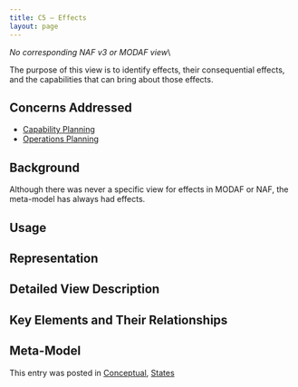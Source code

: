 ```yaml
---
title: C5 – Effects
layout: page
---
```



*No corresponding NAF v3 or MODAF view*\


The purpose of this view is to identify effects, their consequential
effects, and the capabilities that can bring about those effects.

## Concerns Addressed

-   [Capability Planning](/glossary/capability-planning/)
-   [Operations Planning](/glossary/operations-planning/)

## Background

Although there was never a specific view for effects in MODAF or NAF,
the meta-model has always had effects.

## Usage


## Representation


## Detailed View Description


## Key Elements and Their Relationships


## Meta-Model

This entry was posted in
[Conceptual](http://nafdocs.org/category/conceptual/),
[States](http://nafdocs.org/category/behaviour/states/)


